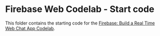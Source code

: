 # Firebase Web Codelab - Start code

This folder contains the starting code for the [Firebase: Build a Real Time Web Chat App Codelab](https://codelabs.developers.google.com/codelabs/firebase-web/).
